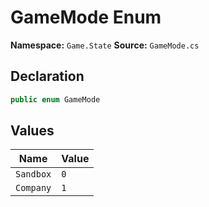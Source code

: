 # GameMode Enum

**Namespace:** `Game.State`
**Source:** `GameMode.cs`

## Declaration

```csharp
public enum GameMode
```

## Values

| Name | Value |
|------|-------|
| `Sandbox` | `0` |
| `Company` | `1` |

